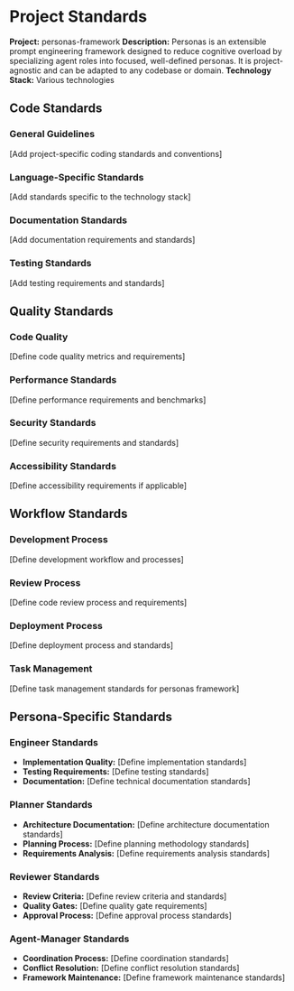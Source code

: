 # Project Standards

**Project:** personas-framework
**Description:** Personas is an extensible prompt engineering framework designed to reduce cognitive overload by specializing agent roles into focused, well-defined personas. It is project-agnostic and can be adapted to any codebase or domain.
**Technology Stack:** Various technologies

## Code Standards

### General Guidelines

[Add project-specific coding standards and conventions]

### Language-Specific Standards

[Add standards specific to the technology stack]

### Documentation Standards

[Add documentation requirements and standards]

### Testing Standards

[Add testing requirements and standards]

## Quality Standards

### Code Quality

[Define code quality metrics and requirements]

### Performance Standards

[Define performance requirements and benchmarks]

### Security Standards

[Define security requirements and standards]

### Accessibility Standards

[Define accessibility requirements if applicable]

## Workflow Standards

### Development Process

[Define development workflow and processes]

### Review Process

[Define code review process and requirements]

### Deployment Process

[Define deployment process and standards]

### Task Management

[Define task management standards for personas framework]

## Persona-Specific Standards

### Engineer Standards
- **Implementation Quality:** [Define implementation standards]
- **Testing Requirements:** [Define testing standards]
- **Documentation:** [Define technical documentation standards]

### Planner Standards
- **Architecture Documentation:** [Define architecture documentation standards]
- **Planning Process:** [Define planning methodology standards]
- **Requirements Analysis:** [Define requirements analysis standards]

### Reviewer Standards
- **Review Criteria:** [Define review criteria and standards]
- **Quality Gates:** [Define quality gate requirements]
- **Approval Process:** [Define approval process standards]

### Agent-Manager Standards
- **Coordination Process:** [Define coordination standards]
- **Conflict Resolution:** [Define conflict resolution standards]
- **Framework Maintenance:** [Define framework maintenance standards]
